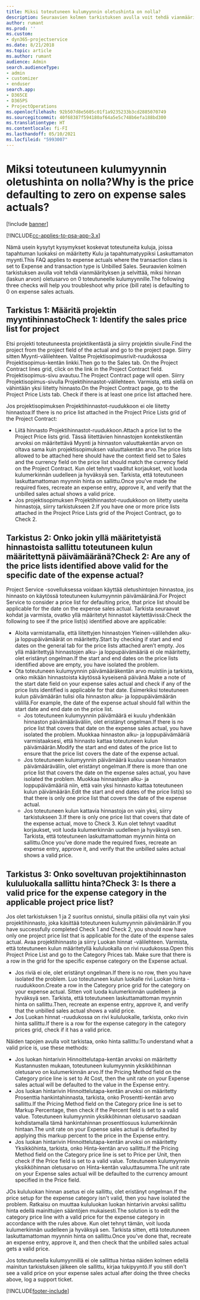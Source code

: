 ```yaml
---
title: Miksi toteutuneen kulumyynnin oletushinta on nolla?
description: Seuraavien kolmen tarkistuksen avulla voit tehdä vianmäärityksen ja selvittää, miksi hinnan oletusarvo on 0 toteutuneelle kulumyynnille.
author: rumant
ms.prod: ''
ms.custom:
- dyn365-projectservice
ms.date: 8/21/2018
ms.topic: article
ms.author: rumant
audience: Admin
search.audienceType:
- admin
- customizer
- enduser
search.app:
- D365CE
- D365PS
- ProjectOperations
ms.openlocfilehash: 92b507d8e5605c01f1a9235233b3cd2885070749
ms.sourcegitcommit: 40f68387f594180af64a5e5c748b6efa188bd300
ms.translationtype: HT
ms.contentlocale: fi-FI
ms.lasthandoff: 05/10/2021
ms.locfileid: "5993007"
---
```

# <a name="why-is-the-price-defaulting-to-zero-on-expense-sales-actuals"></a><span data-ttu-id="53503-103">Miksi toteutuneen kulumyynnin oletushinta on nolla?</span><span class="sxs-lookup"><span data-stu-id="53503-103">Why is the price defaulting to zero on expense sales actuals?</span></span>

[!include [banner](../includes/psa-now-project-operations.md)]

[!INCLUDE[cc-applies-to-psa-app-3.x](../includes/cc-applies-to-psa-app-3x.md)]

<span data-ttu-id="53503-104">Nämä usein kysytyt kysymykset koskevat toteutuneita kuluja, joissa tapahtuman luokaksi on määritetty Kulu ja tapahtumatyypiksi Laskuttamaton myynti.</span><span class="sxs-lookup"><span data-stu-id="53503-104">This FAQ applies to expense actuals where the transaction class is set to Expense and transaction type is Unbilled Sales.</span></span> <span data-ttu-id="53503-105">Seuraavien kolmen tarkistuksen avulla voit tehdä vianmäärityksen ja selvittää, miksi hinnan (laskun arvon) oletusarvo on 0 toteutuneelle kulumyynnille.</span><span class="sxs-lookup"><span data-stu-id="53503-105">The following three checks will help you troubleshoot why price (bill rate) is defaulting to 0 on expense sales actuals.</span></span>

## <a name="check-1-identify-the-sales-price-list-for-project"></a><span data-ttu-id="53503-106">Tarkistus 1: Määritä projektin myyntihinnasto</span><span class="sxs-lookup"><span data-stu-id="53503-106">Check 1: Identify the sales price list for project</span></span>

<span data-ttu-id="53503-107">Etsi projekti toteutuneesta projektikentästä ja siirry projektin sivulle.</span><span class="sxs-lookup"><span data-stu-id="53503-107">Find the project from the project field of the actual and go to the project page.</span></span> <span data-ttu-id="53503-108">Siirry sitten Myynti-välilehteen. Valitse Projektisopimusrivit-ruudukossa Projektisopimus-kentän linkki.</span><span class="sxs-lookup"><span data-stu-id="53503-108">Then go to the Sales tab. On the Project Contract lines grid, click on the link in the Project Contract field.</span></span> <span data-ttu-id="53503-109">Projektisopimus-sivu avautuu.</span><span class="sxs-lookup"><span data-stu-id="53503-109">The Project Contract page will open.</span></span> <span data-ttu-id="53503-110">Siirry Projektisopimus-sivulla Projektihinnastot-välilehteen. Varmista, että siellä on vähintään yksi liitetty hinnasto.</span><span class="sxs-lookup"><span data-stu-id="53503-110">On the Project Contract page, go to the Project Price Lists tab. Check if there is at least one price list attached here.</span></span>

<span data-ttu-id="53503-111">Jos projektisopimuksen Projektihinnastot-ruudukkoon ei ole liitetty hinnastoa:</span><span class="sxs-lookup"><span data-stu-id="53503-111">If there is no price list attached in the Project Price Lists grid of the Project Contract:</span></span>

- <span data-ttu-id="53503-112">Liitä hinnasto Projektihinnastot-ruudukkoon.</span><span class="sxs-lookup"><span data-stu-id="53503-112">Attach a price list to the Project Price lists grid.</span></span> <span data-ttu-id="53503-113">Tässä liitettävien hinnastojen kontekstikentän arvoksi on määritettävä Myynti ja hinnaston valuuttakentän arvon on oltava sama kuin projektisopimuksen valuuttakentän arvo.</span><span class="sxs-lookup"><span data-stu-id="53503-113">The price lists allowed to be attached here should have the context field set to Sales and the currency field on the price list should match the currency field on the Project Contract.</span></span> <span data-ttu-id="53503-114">Kun olet tehnyt vaaditut korjaukset, voit luoda kulumerkinnän uudelleen ja hyväksyä sen. Tarkista, että toteutuneen laskuttamattoman myynnin hinta on sallittu.</span><span class="sxs-lookup"><span data-stu-id="53503-114">Once you’ve made the required fixes, recreate an expense entry, approve it, and verify that the unbilled sales actual shows a valid price.</span></span>
- <span data-ttu-id="53503-115">Jos projektisopimuksen Projektihinnastot-ruudukkoon on liitetty useita hinnastoja, siirry tarkistukseen 2.</span><span class="sxs-lookup"><span data-stu-id="53503-115">If you have one or more price lists attached in the Project Price Lists grid of the Project Contract, go to Check 2.</span></span>

## <a name="check-2-are-any-of-the-price-lists-identified-above-valid-for-the-specific-date-of-the-expense-actual"></a><span data-ttu-id="53503-116">Tarkistus 2: Onko jokin yllä määritetyistä hinnastoista sallittu toteutuneen kulun määritettynä päivämääränä?</span><span class="sxs-lookup"><span data-stu-id="53503-116">Check 2: Are any of the price lists identified above valid for the specific date of the expense actual?</span></span>

<span data-ttu-id="53503-117">Project Service -sovelluksessa voidaan käyttää oletushintojen hinnastoa, jos hinnasto on käytössä toteutuneen kulumyynnin päivämääränä.</span><span class="sxs-lookup"><span data-stu-id="53503-117">For Project Service to consider a price list for defaulting price, that price list should be applicable for the date on the expense sales actual.</span></span> <span data-ttu-id="53503-118">Tarkista seuraavat kohdat ja varmista, ovatko yllä määritetyt hinnastot käytettävissä:</span><span class="sxs-lookup"><span data-stu-id="53503-118">Check the following to see if the price list(s) identified above are applicable:</span></span>

- <span data-ttu-id="53503-119">Aloita varmistamalla, että liitettyjen hinnastojen Yleinen-välilehden alku- ja loppupäivämäärät on määritetty.</span><span class="sxs-lookup"><span data-stu-id="53503-119">Start by checking if start and end dates on the general tab for the price lists attached aren’t empty.</span></span> <span data-ttu-id="53503-120">Jos yllä määritettyjä hinnastojen alku- ja loppupäivämääriä ei ole määritetty, olet eristänyt ongelman.</span><span class="sxs-lookup"><span data-stu-id="53503-120">If the start and end dates on the price lists identified above are empty, you have isolated the problem.</span></span> 
- <span data-ttu-id="53503-121">Ota toteutuneen kulumyynnin päivämääräkentän arvo muistiin ja tarkista, onko mikään hinnastoista käytössä kyseisenä päivänä.</span><span class="sxs-lookup"><span data-stu-id="53503-121">Make a note of the start date field on your expense sales actual and check if any of the price lists identified is applicable for that date.</span></span> <span data-ttu-id="53503-122">Esimerkiksi toteutuneen kulun päivämäärän tulisi olla hinnaston alku- ja loppupäivämäärän välillä.</span><span class="sxs-lookup"><span data-stu-id="53503-122">For example, the date of the expense actual should fall within the start date and end date on the price list.</span></span> 
    - <span data-ttu-id="53503-123">Jos toteutuneen kulumyynnin päivämäärä ei kuulu yhdenkään hinnaston päivämääräväliin, olet eristänyt ongelman.</span><span class="sxs-lookup"><span data-stu-id="53503-123">If there is no price list that covers that date on the expense sales actual, you have isolated the problem.</span></span> <span data-ttu-id="53503-124">Muokkaa hinnaston alku- ja loppupäivämääriä varmistaaksesi, että hinnasto kattaa toteutuneen kulun päivämäärän.</span><span class="sxs-lookup"><span data-stu-id="53503-124">Modify the start and end dates of the price list to ensure that the price list covers the date of the expense actual.</span></span> 
    - <span data-ttu-id="53503-125">Jos toteutuneen kulumyynnin päivämäärä kuuluu usean hinnaston päivämääräväliin, olet eristänyt ongelman.</span><span class="sxs-lookup"><span data-stu-id="53503-125">If there is more than one price list that covers the date on the expense sales actual, you have isolated the problem.</span></span> <span data-ttu-id="53503-126">Muokkaa hinnastojen alku- ja loppupäivämääriä niin, että vain yksi hinnasto kattaa toteutuneen kulun päivämäärän.</span><span class="sxs-lookup"><span data-stu-id="53503-126">Edit the start and end dates of the price list(s) so that there is only one price list that covers the date of the expense actual.</span></span> 
    - <span data-ttu-id="53503-127">Jos toteutuneen kulun kattavia hinnastoja on vain yksi, siirry tarkistukseen 3.</span><span class="sxs-lookup"><span data-stu-id="53503-127">If there is only one price list that covers that date of the expense actual, move to Check 3.</span></span>
<span data-ttu-id="53503-128">Kun olet tehnyt vaaditut korjaukset, voit luoda kulumerkinnän uudelleen ja hyväksyä sen. Tarkista, että toteutuneen laskuttamattoman myynnin hinta on sallittu.</span><span class="sxs-lookup"><span data-stu-id="53503-128">Once you’ve done made the required fixes, recreate an expense entry, approve it, and verify that the unbilled sales actual shows a valid price.</span></span>

## <a name="check-3-is-there-a-valid-price-for-the-expense-category-in-the-applicable-project-price-list"></a><span data-ttu-id="53503-129">Tarkistus 3: Onko soveltuvan projektihinnaston kululuokalla sallittu hinta?</span><span class="sxs-lookup"><span data-stu-id="53503-129">Check 3: Is there a valid price for the expense category in the applicable project price list?</span></span> 

<span data-ttu-id="53503-130">Jos olet tarkistuksen 1 ja 2 suoritus onnistui, sinulla pitäisi olla nyt vain yksi projektihinnasto, joka käsittää toteutuneen kulumyynnin päivämäärän.</span><span class="sxs-lookup"><span data-stu-id="53503-130">If you have successfully completed Check 1 and Check 2, you should now have only one project price list that is applicable for the date of the expense sales actual.</span></span> <span data-ttu-id="53503-131">Avaa projektihinnasto ja siirry Luokan hinnat -välilehteen. Varmista, että toteutuneen kulun määritetyllä kululuokalla on rivi ruudukossa.</span><span class="sxs-lookup"><span data-stu-id="53503-131">Open this Project Price List and go to the Category Prices tab. Make sure that there is a row in the grid for the specific expense category on the Expense actual.</span></span>
 
- <span data-ttu-id="53503-132">Jos riviä ei ole, olet eristänyt ongelman.</span><span class="sxs-lookup"><span data-stu-id="53503-132">If there is no row, then you have isolated the problem.</span></span> <span data-ttu-id="53503-133">Luo toteutuneen kulun luokalle rivi Luokan hinta -ruudukkoon.</span><span class="sxs-lookup"><span data-stu-id="53503-133">Create a row in the Category price grid for the category on your expense actual.</span></span> <span data-ttu-id="53503-134">Sitten voit luoda kulumerkinnän uudelleen ja hyväksyä sen. Tarkista, että toteutuneen laskuttamattoman myynnin hinta on sallittu.</span><span class="sxs-lookup"><span data-stu-id="53503-134">Then, recreate an expense entry, approve it, and verify that the unbilled sales actual shows a valid price.</span></span> 
- <span data-ttu-id="53503-135">Jos Luokan hinnat -ruudukossa on rivi kululuokalle, tarkista, onko rivin hinta sallittu.</span><span class="sxs-lookup"><span data-stu-id="53503-135">If there is a row for the expense category in the category prices grid, check if it has a valid price.</span></span>

<span data-ttu-id="53503-136">Näiden tapojen avulla voit tarkistaa, onko hinta sallittu:</span><span class="sxs-lookup"><span data-stu-id="53503-136">To understand what a valid price is, use these methods:</span></span>

- <span data-ttu-id="53503-137">Jos luokan hintarivin Hinnoittelutapa-kentän arvoksi on määritetty Kustannusten mukaan, toteutuneen kulumyynnin yksikköhinnan oletusarvo on kulumerkinnän arvo.</span><span class="sxs-lookup"><span data-stu-id="53503-137">If the Pricing Method field on the Category price line is set to At Cost, then the unit rate on your Expense sales actual will be defaulted to the value in the Expense entry.</span></span>
- <span data-ttu-id="53503-138">Jos luokan hintarivin Hinnoittelutapa-kentän arvoksi on määritetty Prosenttia hankintahinnasta, tarkista, onko Prosentti-kentän arvo sallittu.</span><span class="sxs-lookup"><span data-stu-id="53503-138">If the Pricing Method field on the Category price line is set to Markup Percentage, then check if the Percent field is set to a valid value.</span></span> <span data-ttu-id="53503-139">Toteutuneen kulumyynnin yksikköhinnan oletusarvo saadaan kohdistamalla tämä hankintahinnan prosenttiosuus kulumerkinnän hintaan.</span><span class="sxs-lookup"><span data-stu-id="53503-139">The unit rate on your Expense sales actual is defaulted by applying this markup percent to the price in the Expense entry.</span></span>
- <span data-ttu-id="53503-140">Jos luokan hintarivin Hinnoittelutapa-kentän arvoksi on määritetty Yksikköhinta, tarkista, onko Hinta-kentän arvo sallittu.</span><span class="sxs-lookup"><span data-stu-id="53503-140">If the Pricing Method field on the Category price line is set to Price per Unit, then check if the Price field is set to a valid value.</span></span> <span data-ttu-id="53503-141">Toteutuneen kulumyynnin yksikköhinnan oletusarvo on Hinta-kentän valuuttasumma.</span><span class="sxs-lookup"><span data-stu-id="53503-141">The unit rate on your Expense sales actual will be defaulted to the currency amount specified in the Price field.</span></span>

<span data-ttu-id="53503-142">JOs kululuokan hinnan asetus ei ole sallittu, olet eristänyt ongelman.</span><span class="sxs-lookup"><span data-stu-id="53503-142">If the price setup for the expense category isn't valid, then you have isolated the problem.</span></span> <span data-ttu-id="53503-143">Ratkaisu on muuttaa kululuokan luokan hintarivin arvoksi sallittu hinta edellä mainittujen sääntöjen mukaisesti.</span><span class="sxs-lookup"><span data-stu-id="53503-143">The solution is to edit the category price line with a valid price for the expense category in accordance with the rules above.</span></span> <span data-ttu-id="53503-144">Kun olet tehnyt tämän, voit luoda kulumerkinnän uudelleen ja hyväksyä sen. Tarkista sitten, että toteutuneen laskuttamattoman myynnin hinta on sallittu.</span><span class="sxs-lookup"><span data-stu-id="53503-144">Once you’ve done that, recreate an expense entry, approve it, and then check that the unbilled sales actual gets a valid price.</span></span>

<span data-ttu-id="53503-145">Jos toteutuneella kulumyynnillä ei ole sallittua hintaa näiden kolmen edellä mainitun tarkistuksen jälkeen ole sallittu, kirjaa tukipyyntö.</span><span class="sxs-lookup"><span data-stu-id="53503-145">If you still don't see a valid price on your expense sales actual after doing the three checks above, log a support ticket.</span></span>




[!INCLUDE[footer-include](../includes/footer-banner.md)]